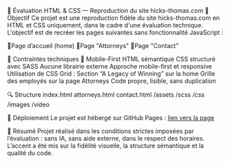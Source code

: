 🧪 Évaluation HTML & CSS — Reproduction du site hicks-thomas.com
🎯 Objectif
Ce projet est une reproduction fidèle du site hicks-thomas.com en HTML et CSS uniquement, dans le cadre d'une évaluation technique. L'objectif est de recréer les pages suivantes sans fonctionnalité JavaScript :

📁Page d’accueil (home)
📁Page "Attorneys"
📁Page "Contact"

🧱 Contraintes techniques
📱 Mobile-First
HTML sémantique
CSS structuré avec SASS
Aucune librairie externe
Approche mobile-first et responsive
Utilisation de CSS Grid :
Section “A Legacy of Winning” sur la home
Grille des employés sur la page Attorneys
Code propre, lisible, sans duplication

🔍 Structure
index.html
attorneys.html
contact.html
/assets
/scss
/css
/images
/video

📝 Déploiement
Le projet est hébergé sur GitHub Pages :
[lien vers la page](https://loicdupong.github.io/eval/)

🤝 Résumé
Projet réalisé dans les conditions strictes imposées par l’évaluation : sans IA, sans aide externe, dans le respect des horaires. L’accent a été mis sur la fidélité visuelle, la structure sémantique et la qualité du code.
